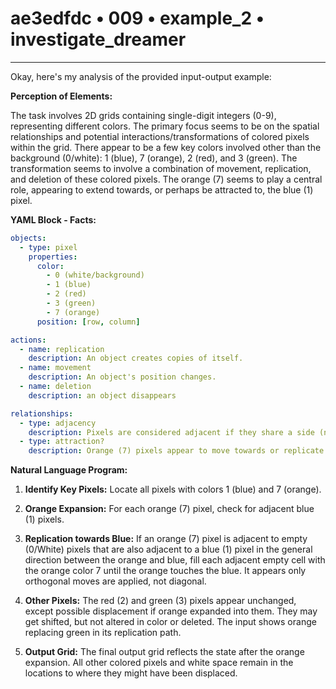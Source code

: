 # ae3edfdc • 009 • example_2 • investigate_dreamer

---
Okay, here's my analysis of the provided input-output example:

**Perception of Elements:**

The task involves 2D grids containing single-digit integers (0-9), representing different colors. The primary focus seems to be on the spatial relationships and potential interactions/transformations of colored pixels within the grid. There appear to be a few key colors involved other than the background (0/white): 1 (blue), 7 (orange), 2 (red), and 3 (green). The transformation seems to involve a combination of movement, replication, and deletion of these colored pixels. The orange (7) seems to play a central role, appearing to extend towards, or perhaps be attracted to, the blue (1) pixel.

**YAML Block - Facts:**



```yaml
objects:
  - type: pixel
    properties:
      color:
        - 0 (white/background)
        - 1 (blue)
        - 2 (red)
        - 3 (green)
        - 7 (orange)
      position: [row, column]

actions:
  - name: replication
    description: An object creates copies of itself.
  - name: movement
    description: An object's position changes.
  - name: deletion
    description: an object disappears

relationships:
  - type: adjacency
    description: Pixels are considered adjacent if they share a side (not diagonally).
  - type: attraction?
    description: Orange (7) pixels appear to move towards or replicate in the direction of the blue (1) pixel.

```



**Natural Language Program:**

1. **Identify Key Pixels:** Locate all pixels with colors 1 (blue) and 7 (orange).

2. **Orange Expansion:** For each orange (7) pixel, check for adjacent blue (1) pixels.

3. **Replication towards Blue:** If an orange (7) pixel is adjacent to empty (0/White) pixels that are also adjacent to a blue (1) pixel in the general direction between the orange and blue, fill each adjacent empty cell with the orange color 7 until the orange touches the blue. It appears only orthogonal moves are applied, not diagonal.

4.  **Other Pixels:** The red (2) and green (3) pixels appear unchanged, except possible displacement if orange expanded into them. They may get shifted, but not altered in color or deleted. The input shows orange replacing green in its replication path.

5. **Output Grid:** The final output grid reflects the state after the orange expansion. All other colored pixels and white space remain in the locations to where they might have been displaced.

